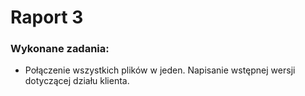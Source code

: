 # Raport 3
### Wykonane zadania:
* Połączenie wszystkich plików w jeden. Napisanie wstępnej wersji dotyczącej działu klienta. 
